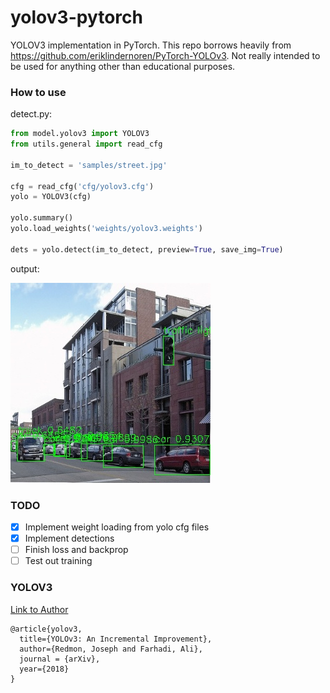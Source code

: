 # yolov3-pytorch

YOLOV3 implementation in PyTorch. This repo borrows heavily from https://github.com/eriklindernoren/PyTorch-YOLOv3. Not really intended to be used for anything other than educational purposes.

### How to use

detect.py:

```python
from model.yolov3 import YOLOV3
from utils.general import read_cfg

im_to_detect = 'samples/street.jpg'

cfg = read_cfg('cfg/yolov3.cfg')
yolo = YOLOV3(cfg)

yolo.summary()
yolo.load_weights('weights/yolov3.weights')

dets = yolo.detect(im_to_detect, preview=True, save_img=True)
```

output:

![street_detections.jpg](detections/street_detections.jpg?raw=true)

### TODO

-   [x] Implement weight loading from yolo cfg files
-   [x] Implement detections
-   [ ] Finish loss and backprop
-   [ ] Test out training

### YOLOV3

[Link to Author](https://pjreddie.com/darknet/yolo/)

```
@article{yolov3,
  title={YOLOv3: An Incremental Improvement},
  author={Redmon, Joseph and Farhadi, Ali},
  journal = {arXiv},
  year={2018}
}
```
